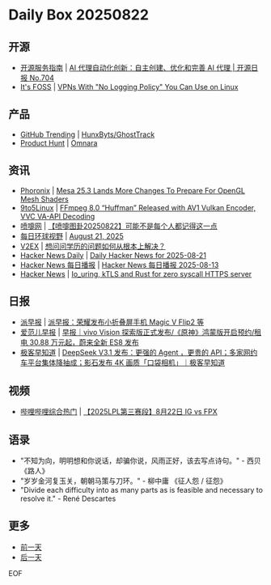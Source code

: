 # Daily Box 20250822

## 开源
- [开源服务指南](https://osguider.com/blog/) | [AI 代理自动化创新：自主创建、优化和完善 AI 代理 | 开源日报 No.704](https://osguider.com/blog/post/daily/daily-704/)
- [It's FOSS](https://itsfoss.com/) | [VPNs With "No Logging Policy" You Can Use on Linux](https://itsfoss.com/no-logs-vpn-linux/)

## 产品
- [GitHub Trending](https://github.com/trending?since=daily) | [HunxByts/GhostTrack](https://github.com/HunxByts/GhostTrack)
- [Product Hunt](https://www.producthunt.com) | [Omnara](https://www.producthunt.com/products/omnara)

## 资讯
- [Phoronix](https://www.phoronix.com/) | [Mesa 25.3 Lands More Changes To Prepare For OpenGL Mesh Shaders](https://www.phoronix.com/news/Mesa-25.3-More-GL-Mesh-Shaders)
- [9to5Linux](https://9to5linux.com/) | [FFmpeg 8.0 &#8220;Huffman&#8221; Released with AV1 Vulkan Encoder, VVC VA-API Decoding](https://9to5linux.com/ffmpeg-8-0-huffman-released-with-av1-vulkan-encoder-vvc-va-api-decoding)
- [喷嚏网](http://www.dapenti.com/blog/blog.asp?subjectid=70&name=xilei) | [【喷嚏图卦20250822】可能不是每个人都记得这一点](http://www.dapenti.com/blog/more.asp?name=xilei&id=187824)
- [每日环球视野](https://idai.ly/) | [August 21, 2025](http://m.idai.ly/se/a193iG?1755734400)
- [V2EX](https://www.v2ex.com/) | [想问问学历的问题如何从根本上解决？](https://www.v2ex.com/t/1154218)
- [Hacker News Daily](https://www.daemonology.net/hn-daily/) | [Daily Hacker News for 2025-08-21](https://www.daemonology.net/hn-daily/2025-08-21.html)
- [Hacker News 每日播报](https://hacker-news.agi.li/) | [Hacker News 每日播报 2025-08-13](https://hacker-news.agi.li/post/2025-08-13)
- [Hacker News](https://news.ycombinator.com/front) | [Io_uring, kTLS and Rust for zero syscall HTTPS server](https://news.ycombinator.com/item?id=44980865)

## 日报
- [派早报](https://sspai.com/tag/%E6%B4%BE%E6%97%A9%E6%8A%A5) | [派早报：荣耀发布小折叠屏手机 Magic V Flip2 等](https://sspai.com/post/102019)
- [爱范儿早报](https://www.ifanr.com/category/ifanrnews) | [早报｜vivo Vision 探索版正式发布/《原神》鸿蒙版开启预约/租电 30.88 万元起，蔚来全新 ES8 发布](https://www.ifanr.com/1635028)
- [极客早知道](https://www.geekpark.net/column/74) | [DeepSeek V3.1 发布：更强的 Agent ，更贵的 API；多家网约车平台集体降抽成；影石发布 4K 画质「口袋相机」｜极客早知道](https://www.geekpark.net/news/352962)

## 视频
- [哔哩哔哩综合热门](https://www.bilibili.com/v/popular/all/) | [【2025LPL第三赛段】8月22日 IG vs FPX](https://b23.tv/BV1Y1e4zKEnF)

## 语录
- "不知为向，明明想和你说话，却骗你说，风雨正好，该去写点诗句。" - 西贝 《路人》
- "岁岁金河复玉关，朝朝马策与刀环。" - 柳中庸 《征人怨 / 征怨》
- "Divide each difficulty into as many parts as is feasible and necessary to resolve it." - René Descartes

## 更多
- [前一天](daily-box-20250821.md)
- [后一天](daily-box-20250823.md)

EOF